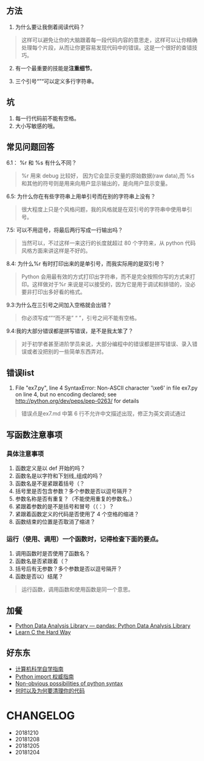 
## 方法

1. 为什么要让我倒着阅读代码？

> 这样可以避免让你的大脑跟着每一段代码内容的意思走，这样可以让你精确处理每个片段，从而让你更容易发现代码中的错误。这是一个很好的查错技巧。

2. 有一个最重要的技能是**注重细节**。

3. 三个引号“”“可以定义多行字符串。




## 坑

1. 每一行代码前不能有空格。
2. 大小写敏感的哦。

## 常见问题回答

6.1： %r 和 %s 有什么不同？

> %r 用来 debug 比较好， 因为它会显示变量的原始数据(raw data),而 %s 和其他的符号则是用来向用户显示输出的，是向用户显示变量。

6.5: 为什么你在有些字符串上用单引号而在别的字符串上没有？

> 很大程度上只是个风格问题，我的风格就是在双引号的字符串中使用单引号。

7.5: 可以不用逗号，将最后两行写成一行输出吗？
> 当然可以，不过这样一来这行的长度就超过 80 个字符来，从 python 代码风格方面来讲这样是不好的。

8.4: 为什么%r 有时打印出来的是单引号，而我实际用的是双引号？
> Python 会用最有效的方式打印出字符串，而不是完全按照你写的方式来打印。这样做对于%r 来说是可以接受的，因为它是用于调试和排错的，没必要非打印出多好看的格式。

9.3:为什么在三引号之间加入空格就会出错？
> 你必须写成“”“而不是” “ ”，引号之间不能有空格。

9.4:我的大部分错误都是拼写错误，是不是我太笨了？
> 对于初学者甚至进阶学员来说，大部分编程中的错误都是拼写错误、录入错误或者没把别的一些简单东西弄对。

## 错误list

1. File "ex7.py", line 4
SyntaxError: Non-ASCII character '\xe6' in file ex7.py on line 4, but no encoding declared; see http://python.org/dev/peps/pep-0263/ for details

> 错误点是ex7.md 中第 6 行不允许中文描述出现，修正为英文调试通过

## 写函数注意事项

### 具体注意事项

1. 函数定义是以 def 开始的吗？
2. 函数名是以字符和下划线_组成的吗？
3. 函数名是不是紧跟着括号（？
4. 括号里是否包含参数？多个参数是否以逗号隔开？
5. 参数名称是否有重复？（不能使用重复的参数名。）
6. 紧跟着参数的是不是括号和冒号（（：）？
7. 紧跟着函数定义的代码是否使用了 4 个空格的缩进？
8. 函数结束的位置是否取消了缩进？

### 运行（使用、调用）一个函数时，记得检查下面的要点。

1. 调用函数时是否使用了函数名？
2. 函数名是否紧跟着（？
3. 括号后有无参数？多个参数是否以逗号隔开？
4. 函数是否以）结尾？

> 运行函数，调用函数和使用函数是同一个意思。


## 加餐

* [Python Data Analysis Library — pandas: Python Data Analysis Library](http://pandas.pydata.org/)
* [Learn C the Hard Way](https://learncodethehardway.org/c/)

## 好东东

- [计算机科学自学指南]( https://teachyourselfcs.com/)
- [Python import 权威指南](https://chrisyeh96.github.io/2017/08/08/definitive-guide-python-imports.html)
- [Non-obvious possibilities of python syntax](https://medium.com/@chipiga86/non-obvious-possibilities-of-python-syntax-a95a7210aaaf)
- [何时以及为何要清理你的代码](https://codewithoutrules.com/2018/11/02/when-clean-up-your-code/)


# CHANGELOG

- 20181210
- 20181208
- 20181205 
- 20181204 
